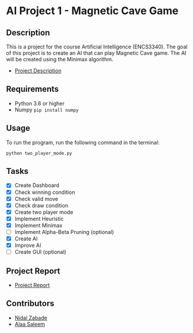 # AI Project 1 - Magnetic Cave Game

## Description

This is a project for the course Artificial Intelligence (ENCS3340). The goal of this project is to create an AI that can play Magnetic Cave game. The AI will be created using the Minimax algorithm.

- [Project Description](AI_project.pdf)

## Requirements

- Python 3.6 or higher
- Numpy `pip install numpy`

## Usage

To run the program, run the following command in the terminal:

`python two_player_mode.py`

## Tasks

- [x] Create Dashboard
- [x] Check winning condition
- [x] Check valid move
- [x] Check draw condition
- [x] Create two player mode
- [x] Implement Heuristic
- [x] Implement Minimax
- [ ] Implement Alpha-Beta Pruning (optional)
- [x] Create AI
- [x] Improve AI
- [ ] Create GUI (optional)

## Project Report

- [Project Report](AI_Report.pdf)

## Contributors

- [Nidal Zabade](https://github.com/NidalZabade)
- [Alaa Saleem](https://github.com/alaasaleem)

